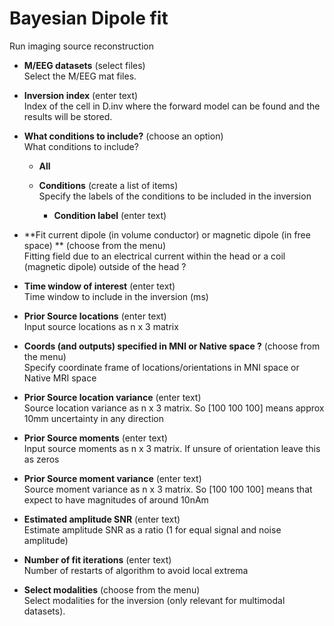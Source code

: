 # Bayesian Dipole fit  
Run imaging source reconstruction   

* **M/EEG datasets** (select files)  
Select the M/EEG mat files.   

* **Inversion index** (enter text)  
Index of the cell in D.inv where the forward model can be found and the results will be stored.   

* **What conditions to include?** (choose an option)  
What conditions to include?   

    * **All**   

    * **Conditions** (create a list of items)  
    Specify the labels of the conditions to be included in the inversion   

        * **Condition label** (enter text)  

* **Fit current dipole (in volume conductor) or magnetic dipole (in free space) ** (choose from the menu)  
Fitting field due to an electrical current within the head or a coil (magnetic dipole) outside of the head ?   

* **Time window of interest** (enter text)  
Time window to include in the inversion (ms)   

* **Prior Source locations** (enter text)  
Input source locations as n x 3 matrix   

* **Coords (and outputs) specified in MNI or Native space ?** (choose from the menu)  
Specify coordinate frame of locations/orientations in MNI space or Native MRI space   

* **Prior Source location variance** (enter text)  
Source location variance as n x 3 matrix. So [100 100 100] means approx 10mm uncertainty in any direction   

* **Prior Source moments** (enter text)  
Input source moments as n x 3 matrix. If unsure of orientation leave this as zeros   

* **Prior Source moment variance** (enter text)  
Source moment variance as n x 3 matrix. So [100 100 100] means that expect to have magnitudes of around 10nAm   

* **Estimated amplitude SNR** (enter text)  
Estimate amplitude SNR as a ratio (1 for equal signal and noise amplitude)   

* **Number of fit iterations** (enter text)  
Number of restarts of algorithm to avoid local extrema   

* **Select modalities** (choose from the menu)  
Select modalities for the inversion (only relevant for multimodal datasets).   
